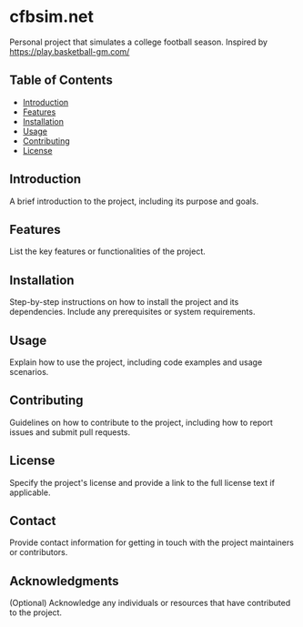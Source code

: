 # cfbsim.net

Personal project that simulates a college football season. Inspired by https://play.basketball-gm.com/ 

## Table of Contents

- [Introduction](#introduction)
- [Features](#features)
- [Installation](#installation)
- [Usage](#usage)
- [Contributing](#contributing)
- [License](#license)

## Introduction

A brief introduction to the project, including its purpose and goals.

## Features

List the key features or functionalities of the project.

## Installation

Step-by-step instructions on how to install the project and its dependencies. Include any prerequisites or system requirements.

## Usage

Explain how to use the project, including code examples and usage scenarios.

## Contributing

Guidelines on how to contribute to the project, including how to report issues and submit pull requests.

## License

Specify the project's license and provide a link to the full license text if applicable.

## Contact

Provide contact information for getting in touch with the project maintainers or contributors.

## Acknowledgments

(Optional) Acknowledge any individuals or resources that have contributed to the project.

